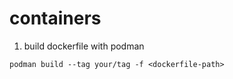 # containers

1. build dockerfile with podman
```
podman build --tag your/tag -f <dockerfile-path> 
```
